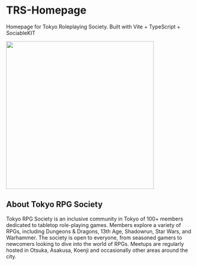 # TRS-Homepage
Homepage for Tokyo Roleplaying Society.
Built with Vite + TypeScript + SociableKIT

<img src="https://private-user-images.githubusercontent.com/114258514/363216937-1bcaf44c-6fbe-4a87-9a65-5712c9f035d9.gif?jwt=eyJhbGciOiJIUzI1NiIsInR5cCI6IkpXVCJ9.eyJpc3MiOiJnaXRodWIuY29tIiwiYXVkIjoicmF3LmdpdGh1YnVzZXJjb250ZW50LmNvbSIsImtleSI6ImtleTUiLCJleHAiOjE3MjUwMjk2OTEsIm5iZiI6MTcyNTAyOTM5MSwicGF0aCI6Ii8xMTQyNTg1MTQvMzYzMjE2OTM3LTFiY2FmNDRjLTZmYmUtNGE4Ny05YTY1LTU3MTJjOWYwMzVkOS5naWY_WC1BbXotQWxnb3JpdGhtPUFXUzQtSE1BQy1TSEEyNTYmWC1BbXotQ3JlZGVudGlhbD1BS0lBVkNPRFlMU0E1M1BRSzRaQSUyRjIwMjQwODMwJTJGdXMtZWFzdC0xJTJGczMlMkZhd3M0X3JlcXVlc3QmWC1BbXotRGF0ZT0yMDI0MDgzMFQxNDQ5NTFaJlgtQW16LUV4cGlyZXM9MzAwJlgtQW16LVNpZ25hdHVyZT1hMTk0MzNmMDkyMzA0ZGU4ZDU2NWQ4ZDViNDMwNjBjMjkzYmI1NWViYjM5NjJmMTBiYTc0ZGIzY2NkZTUyYzgwJlgtQW16LVNpZ25lZEhlYWRlcnM9aG9zdCZhY3Rvcl9pZD0wJmtleV9pZD0wJnJlcG9faWQ9MCJ9.694P_Exrk9pA3zfpaUIoQJsDdPI9LGl1tKpDt4-cMzM" width="400">

## About Tokyo RPG Society
Tokyo RPG Society is an inclusive community in Tokyo of 100+ members dedicated to tabletop role-playing games. Members explore a variety of RPGs, including Dungeons & Dragons, 13th Age, Shadowrun, Star Wars, and Warhammer. The society is open to everyone, from seasoned gamers to newcomers looking to dive into the world of RPGs. Meetups are regularly hosted in Otsuka, Asakusa, Koenji and occasionally other areas around the city.
